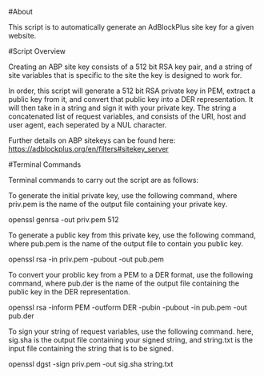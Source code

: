 #About

This script is to automatically generate an AdBlockPlus site key for a given website.

#Script Overview

Creating an ABP site key consists of a 512 bit RSA key pair, and a string of 
site variables that is specific to the site the key is designed to work for.

In order, this script will generate a 512 bit RSA private key in PEM, extract a 
public key from it, and convert that public key into a DER representation.  It
will then take in a string and sign it with your private key.  The string a 
concatenated list of request variables, and consists of the URI, host and user
agent, each seperated by a NUL character.  

Further details on ABP sitekeys can be found here:
https://adblockplus.org/en/filters#sitekey_server

#Terminal Commands

Terminal commands to carry out the script are as follows:

To generate the initial private key, use the following command, where priv.pem
is the name of the output file containing your private key.

openssl genrsa -out priv.pem 512

To generate a public key from this private key, use the following command, where pub.pem is the name of the output file to contain you public key.

openssl rsa -in priv.pem -pubout -out pub.pem

To convert your problic key from a PEM to a DER format, use the following 
command, where pub.der is the name of the output file containing the public
key in the DER representation.

openssl rsa -inform PEM -outform DER -pubin -pubout -in  pub.pem -out pub.der

To sign your string of request variables, use the following command.  here, 
sig.sha is the output file containing your signed string, and string.txt
is the input file containing the string that is to be signed.

openssl dgst -sign priv.pem -out sig.sha string.txt